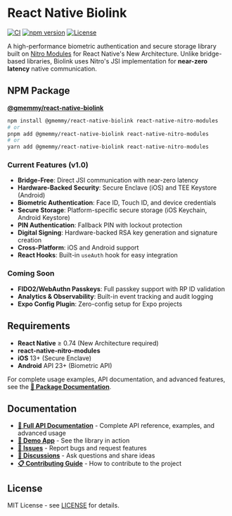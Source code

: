 # React Native Biolink

[![CI](https://github.com/gmemmy/biolink/workflows/CI/badge.svg)](https://github.com/gmemmy/biolink/actions)
[![npm version](https://badge.fury.io/js/%40gmemmy%2Freact-native-biolink.svg)](https://badge.fury.io/js/%40gmemmy%2Freact-native-biolink)
[![License](https://img.shields.io/badge/License-MIT-green?style=flat)](LICENSE)

A high-performance biometric authentication and secure storage library built on [Nitro Modules](https://nitro.margelo.com) for React Native's New Architecture. Unlike bridge-based libraries, Biolink uses Nitro's JSI implementation for **near-zero latency** native communication.

## NPM Package

**[@gmemmy/react-native-biolink](https://www.npmjs.com/package/@gmemmy/react-native-biolink)**

```bash
npm install @gmemmy/react-native-biolink react-native-nitro-modules
# or
pnpm add @gmemmy/react-native-biolink react-native-nitro-modules
# or
yarn add @gmemmy/react-native-biolink react-native-nitro-modules
```

### Current Features (v1.0)

- **Bridge-Free**: Direct JSI communication with near-zero latency
- **Hardware-Backed Security**: Secure Enclave (iOS) and TEE Keystore (Android)
- **Biometric Authentication**: Face ID, Touch ID, and device credentials
- **Secure Storage**: Platform-specific secure storage (iOS Keychain, Android Keystore)
- **PIN Authentication**: Fallback PIN with lockout protection
- **Digital Signing**: Hardware-backed RSA key generation and signature creation
- **Cross-Platform**: iOS and Android support
- **React Hooks**: Built-in `useAuth` hook for easy integration

### Coming Soon

- **FIDO2/WebAuthn Passkeys**: Full passkey support with RP ID validation
- **Analytics & Observability**: Built-in event tracking and audit logging
- **Expo Config Plugin**: Zero-config setup for Expo projects

## Requirements

- **React Native** ≥ 0.74 (New Architecture required)
- **react-native-nitro-modules**
- **iOS** 13+ (Secure Enclave)
- **Android** API 23+ (Biometric API)

For complete usage examples, API documentation, and advanced features, see the **[📖 Package Documentation](./packages/react-native-biolink/README.md)**.

## Documentation

- **[📖 Full API Documentation](./packages/react-native-biolink/README.md)** - Complete API reference, examples, and advanced usage
- **[📱 Demo App](./biolink-demo/README.md)** - See the library in action
- **[🐛 Issues](https://github.com/gmemmy/biolink/issues)** - Report bugs and request features
- **[💬 Discussions](https://github.com/gmemmy/biolink/discussions)** - Ask questions and share ideas
- **[📋 Contributing Guide](https://github.com/gmemmy/biolink/blob/main/CONTRIBUTING.md)** - How to contribute to the project

## License

MIT License - see [LICENSE](./LICENSE) for details.
